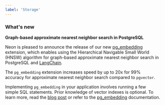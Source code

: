 ```yaml
---
label: 'Storage'
---
```


### What's new

**Graph-based approximate nearest neighbor search in PostgreSQL**

Neon is pleased to announce the release of our new [pg_embedding](https://neon.tech/docs/extensions/pg_embedding#pgembedding-extension-github-repository) extension, which enables using the Hierarchical Navigable Small World (HNSW) algorithm for graph-based approximate nearest neighbor search in PostgreSQL and [LangChain](https://python.langchain.com/docs/modules/data_connection/vectorstores/integrations/pgembedding).

The `pg_embedding` extension increases speed by up to 20x for 99% accuracy for approximate nearest neighbor search compared to `pgvector`.

Implementing `pg_embedding` in your application involves running a few simple SQL statements. Prior knowledge of vector indexes is optional. To learn more, read the [blog post](https://neon.tech/blog/pg-embedding-extension-for-vector-search) or refer to the [pg_embedding](/docs/extensions/pg_embedding) documentation.
